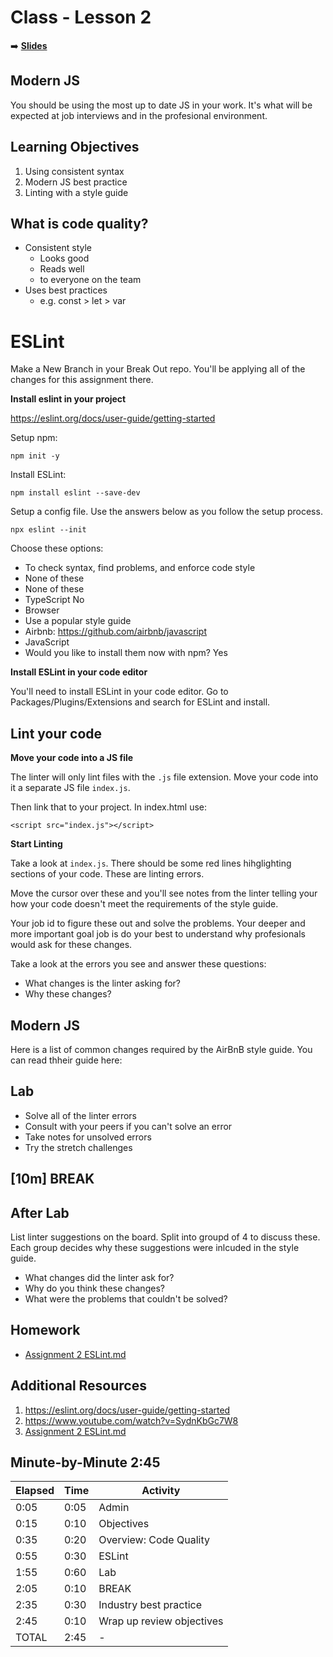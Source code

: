 <!-- .slide: data-background="./Images/header.svg" data-background-repeat="none" data-background-size="40% 40%" data-background-position="center 10%" class="header" -->
# Class - Lesson 2

<!-- Put a link to the slides so that students can find them -->

➡️ [**Slides**](/Syllabus-Template/Slides/Lesson1.html ':ignore')

<!-- > -->

## Modern JS 

You should be using the most up to date JS in your work. It's what will be expected at job interviews and in the profesional environment. 

<!-- > -->

## Learning Objectives

1. Using consistent syntax
1. Modern JS best practice
1. Linting with a style guide

<!-- > -->

## What is code quality? 

<!-- > -->

- Consistent style 
  - Looks good 
  - Reads well 
  - to everyone on the team
- Uses best practices 
  - e.g. const > let > var

<!-- > -->

# ESLint

Make a New Branch in your Break Out repo. You'll be applying all of the changes for this assignment there. 

**Install eslint in your project**

https://eslint.org/docs/user-guide/getting-started

Setup npm:

```
npm init -y
```

Install ESLint:

```
npm install eslint --save-dev
```

Setup a config file. Use the answers below as you follow the setup process. 

```
npx eslint --init
```

Choose these options: 

- To check syntax, find problems, and enforce code style
- None of these
- None of these
- TypeScript No
- Browser
- Use a popular style guide 
- Airbnb: https://github.com/airbnb/javascript 
- JavaScript
- Would you like to install them now with npm? Yes

**Install ESLint in your code editor**

You'll need to install ESLint in your code editor. Go to Packages/Plugins/Extensions and search for ESLint and install. 

<!-- v -->

## Lint your code

**Move your code into a JS file**

The linter will only lint files with the `.js` file extension. Move your code into it a separate JS file `index.js`. 

Then link that to your project. In index.html use: 

`<script src="index.js"></script>`

**Start Linting**

Take a look at `index.js`. There should be some red lines hihglighting sections of your code. These are linting errors. 

Move the cursor over these and you'll see notes from the linter telling your how your code doesn't meet the requirements of the style guide. 

Your job id to figure these out and solve the problems. Your deeper and more important goal job is do your best to understand why profesionals would ask for these changes. 

Take a look at the errors you see and answer these questions: 

- What changes is the linter asking for? 
- Why these changes?

<!-- v -->

## Modern JS 

Here is a list of common changes required by the AirBnB style guide. You can read thheir guide here: 



<!-- v -->

## Lab

- Solve all of the linter errors
- Consult with your peers if you can't solve an error
- Take notes for unsolved errors
- Try the stretch challenges 

<!-- > -->

<!-- .slide: data-background="#087CB8" -->
## [**10m**] BREAK

<!-- > -->

## After Lab

List linter suggestions on the board. Split into groupd of 4 to discuss these. Each group decides why these suggestions were inlcuded in the style guide. 

- What changes did the linter ask for? 
- Why do you think these changes? 
- What were the problems that couldn't be solved?

<!-- > -->

## Homework

- [Assignment 2 ESLint.md](Assignments/Assignment-2-EsLint.md)

<!-- > -->

## Additional Resources

1. https://eslint.org/docs/user-guide/getting-started
1. https://www.youtube.com/watch?v=SydnKbGc7W8
1. [Assignment 2 ESLint.md](Assignments/Assignment-2-EsLint.md)

<!-- > -->

## Minute-by-Minute 2:45

| **Elapsed** | **Time**  | **Activity**              |
| ----------- | --------- | ------------------------- |
| 0:05        | 0:05      | Admin                     |
| 0:15        | 0:10      | Objectives                |
| 0:35        | 0:20      | Overview: Code Quality    |
| 0:55        | 0:30      | ESLint                    |
| 1:55        | 0:60      | Lab                       |
| 2:05        | 0:10      | BREAK                     |
| 2:35        | 0:30      | Industry best practice    |
| 2:45        | 0:10      | Wrap up review objectives |
| TOTAL       | 2:45      | -                         |

